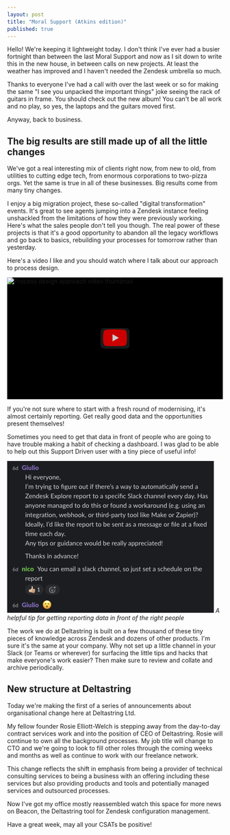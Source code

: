 ```yaml
---
layout: post
title: "Moral Support (Atkins edition)"
published: true
---
```


Hello! We're keeping it lightweight today. I don't think I've ever had a busier fortnight than between the last Moral Support and now as I sit down to write this in the new house, in between calls on new projects. At least the weather has improved and I haven't needed the Zendesk umbrella so much.

Thanks to everyone I've had a call with over the last week or so for making the same "I see you unpacked the important things" joke seeing the rack of guitars in frame. You should check out the new album! You can't be all work and no play, so yes, the laptops and the guitars moved first.

Anyway, back to business.

## The big results are still made up of all the little changes

We've got a real interesting mix of clients right now, from new to old, from utilities to cutting edge tech, from enormous corporations to two-pizza orgs. Yet the same is true in all of these businesses. Big results come from many tiny changes.

I enjoy a big migration project, these so-called "digital transformation" events. It's great to see agents jumping into a Zendesk instance feeling unshackled from the limitations of how they were previously working. Here's what the sales people don't tell you though. The real power of these projects is that it's a good opportunity to abandon all the legacy workflows and go back to basics, rebuilding your processes for tomorrow rather than yesterday.

Here's a video I like and you should watch where I talk about our approach to process design.

<div class="youtube-facade" style="position: relative; overflow: hidden; width: 100%; aspect-ratio: 16/9; background-color: #000; cursor: pointer; max-width: 560px; margin: 0 auto;" data-video-id="zjwyzpqc6Vg">
  <img src="https://img.youtube.com/vi/zjwyzpqc6Vg/maxresdefault.jpg" 
       alt="Process design approach video thumbnail" 
       style="width: 100%; height: 100%; object-fit: cover;"
       loading="lazy">
  <button class="youtube-play-button" style="position: absolute; top: 50%; left: 50%; transform: translate(-50%, -50%); width: 68px; height: 48px; background-color: #212121; opacity: 0.8; border-radius: 14%; border: none; cursor: pointer;" aria-label="Play video">
    <svg height="100%" version="1.1" viewBox="0 0 68 48" width="100%">
      <path class="ytp-large-play-button-bg" d="M66.52,7.74c-0.78-2.93-2.49-5.41-5.42-6.19C55.79,.13,34,0,34,0S12.21,.13,6.9,1.55 C3.97,2.33,2.27,4.81,1.48,7.74C0.06,13.05,0,24,0,24s0.06,10.95,1.48,16.26c0.78,2.93,2.49,5.41,5.42,6.19 C12.21,47.87,34,48,34,48s21.79-0.13,27.1-1.55c2.93-0.78,4.64-3.26,5.42-6.19C67.94,34.95,68,24,68,24S67.94,13.05,66.52,7.74z" fill="#f00"></path>
      <path d="M 45,24 27,14 27,34" fill="#fff"></path>
    </svg>
  </button>
</div>

<script src="/assets/js/youtube-facade.js"></script>

If you're not sure where to start with a fresh round of modernising, it's almost certainly reporting. Get really good data and the opportunities present themselves!

Sometimes you need to get that data in front of people who are going to have trouble making a habit of checking a dashboard. I was glad to be able to help out this Support Driven user with a tiny piece of useful info!

![Support Driven screenshot](/assets/img/explore.png)
*A helpful tip for getting reporting data in front of the right people*

The work we do at Deltastring is built on a few thousand of these tiny pieces of knowledge across Zendesk and dozens of other products. I'm sure it's the same at your company. Why not set up a little channel in your Slack (or Teams or wherever) for surfacing the little tips and hacks that make everyone's work easier? Then make sure to review and collate and archive periodically.

## New structure at Deltastring

Today we're making the first of a series of announcements about organisational change here at Deltastring Ltd.

My fellow founder Rosie Elliott-Welch is stepping away from the day-to-day contract services work and into the position of CEO of Deltastring. Rosie will continue to own all the background processes. My job title will change to CTO and we're going to look to fill other roles through the coming weeks and months as well as continue to work with our freelance network.

This change reflects the shift in emphasis from being a provider of technical consulting services to being a business with an offering including these services but also providing products and tools and potentially managed services and outsourced processes.

Now I've got my office mostly reassembled watch this space for more news on Beacon, the Deltastring tool for Zendesk configuration management.

Have a great week, may all your CSATs be positive!